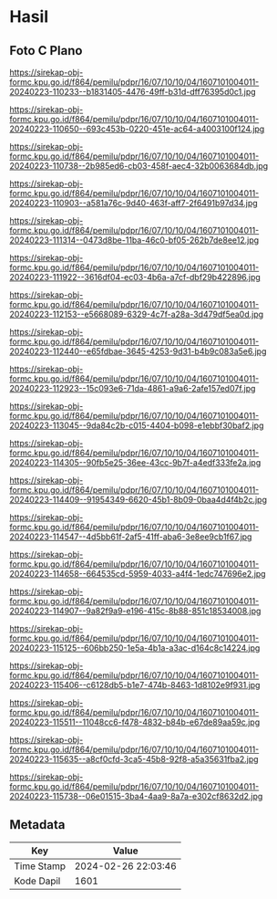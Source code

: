 # Hasil

## Foto C Plano

https://sirekap-obj-formc.kpu.go.id/f864/pemilu/pdpr/16/07/10/10/04/1607101004011-20240223-110233--b1831405-4476-49ff-b31d-dff76395d0c1.jpg

https://sirekap-obj-formc.kpu.go.id/f864/pemilu/pdpr/16/07/10/10/04/1607101004011-20240223-110650--693c453b-0220-451e-ac64-a4003100f124.jpg

https://sirekap-obj-formc.kpu.go.id/f864/pemilu/pdpr/16/07/10/10/04/1607101004011-20240223-110738--2b985ed6-cb03-458f-aec4-32b0063684db.jpg

https://sirekap-obj-formc.kpu.go.id/f864/pemilu/pdpr/16/07/10/10/04/1607101004011-20240223-110903--a581a76c-9d40-463f-aff7-2f6491b97d34.jpg

https://sirekap-obj-formc.kpu.go.id/f864/pemilu/pdpr/16/07/10/10/04/1607101004011-20240223-111314--0473d8be-11ba-46c0-bf05-262b7de8ee12.jpg

https://sirekap-obj-formc.kpu.go.id/f864/pemilu/pdpr/16/07/10/10/04/1607101004011-20240223-111922--3616df04-ec03-4b6a-a7cf-dbf29b422896.jpg

https://sirekap-obj-formc.kpu.go.id/f864/pemilu/pdpr/16/07/10/10/04/1607101004011-20240223-112153--e5668089-6329-4c7f-a28a-3d479df5ea0d.jpg

https://sirekap-obj-formc.kpu.go.id/f864/pemilu/pdpr/16/07/10/10/04/1607101004011-20240223-112440--e65fdbae-3645-4253-9d31-b4b9c083a5e6.jpg

https://sirekap-obj-formc.kpu.go.id/f864/pemilu/pdpr/16/07/10/10/04/1607101004011-20240223-112923--15c093e6-71da-4861-a9a6-2afe157ed07f.jpg

https://sirekap-obj-formc.kpu.go.id/f864/pemilu/pdpr/16/07/10/10/04/1607101004011-20240223-113045--9da84c2b-c015-4404-b098-e1ebbf30baf2.jpg

https://sirekap-obj-formc.kpu.go.id/f864/pemilu/pdpr/16/07/10/10/04/1607101004011-20240223-114305--90fb5e25-36ee-43cc-9b7f-a4edf333fe2a.jpg

https://sirekap-obj-formc.kpu.go.id/f864/pemilu/pdpr/16/07/10/10/04/1607101004011-20240223-114409--91954349-6620-45b1-8b09-0baa4d4f4b2c.jpg

https://sirekap-obj-formc.kpu.go.id/f864/pemilu/pdpr/16/07/10/10/04/1607101004011-20240223-114547--4d5bb61f-2af5-41ff-aba6-3e8ee9cb1f67.jpg

https://sirekap-obj-formc.kpu.go.id/f864/pemilu/pdpr/16/07/10/10/04/1607101004011-20240223-114658--664535cd-5959-4033-a4f4-1edc747696e2.jpg

https://sirekap-obj-formc.kpu.go.id/f864/pemilu/pdpr/16/07/10/10/04/1607101004011-20240223-114907--9a82f9a9-e196-415c-8b88-851c18534008.jpg

https://sirekap-obj-formc.kpu.go.id/f864/pemilu/pdpr/16/07/10/10/04/1607101004011-20240223-115125--606bb250-1e5a-4b1a-a3ac-d164c8c14224.jpg

https://sirekap-obj-formc.kpu.go.id/f864/pemilu/pdpr/16/07/10/10/04/1607101004011-20240223-115406--c6128db5-b1e7-474b-8463-1d8102e9f931.jpg

https://sirekap-obj-formc.kpu.go.id/f864/pemilu/pdpr/16/07/10/10/04/1607101004011-20240223-115511--11048cc6-f478-4832-b84b-e67de89aa59c.jpg

https://sirekap-obj-formc.kpu.go.id/f864/pemilu/pdpr/16/07/10/10/04/1607101004011-20240223-115635--a8cf0cfd-3ca5-45b8-92f8-a5a35631fba2.jpg

https://sirekap-obj-formc.kpu.go.id/f864/pemilu/pdpr/16/07/10/10/04/1607101004011-20240223-115738--06e01515-3ba4-4aa9-8a7a-e302cf8632d2.jpg


## Metadata

| Key        | Value               |
| ---------- | ------------------- |
| Time Stamp | 2024-02-26 22:03:46 |
| Kode Dapil | 1601                |



